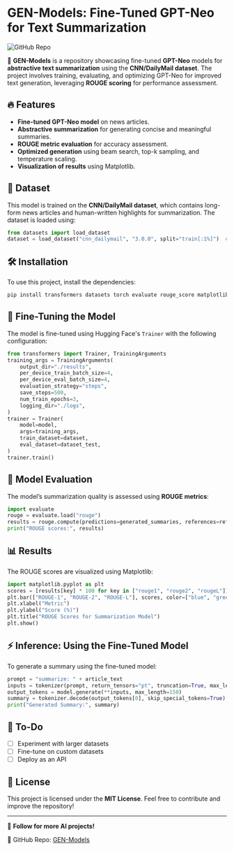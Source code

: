 # GEN-Models: Fine-Tuned GPT-Neo for Text Summarization

![GitHub Repo](https://img.shields.io/github/stars/Auth0r-C0dez/GEN-Models?style=social) 

🚀 **GEN-Models** is a repository showcasing fine-tuned **GPT-Neo** models for **abstractive text summarization** using the **CNN/DailyMail dataset**. The project involves training, evaluating, and optimizing GPT-Neo for improved text generation, leveraging **ROUGE scoring** for performance assessment.

## 🔥 Features
- **Fine-tuned GPT-Neo model** on news articles.
- **Abstractive summarization** for generating concise and meaningful summaries.
- **ROUGE metric evaluation** for accuracy assessment.
- **Optimized generation** using beam search, top-k sampling, and temperature scaling.
- **Visualization of results** using Matplotlib.

## 📂 Dataset
This model is trained on the **CNN/DailyMail dataset**, which contains long-form news articles and human-written highlights for summarization. The dataset is loaded using:
```python
from datasets import load_dataset
dataset = load_dataset("cnn_dailymail", "3.0.0", split="train[:1%]")  # 1% for quick testing
```

## 🛠️ Installation
To use this project, install the dependencies:
```bash
pip install transformers datasets torch evaluate rouge_score matplotlib
```

## 🚀 Fine-Tuning the Model
The model is fine-tuned using Hugging Face's `Trainer` with the following configuration:
```python
from transformers import Trainer, TrainingArguments
training_args = TrainingArguments(
    output_dir="./results",
    per_device_train_batch_size=4,
    per_device_eval_batch_size=4,
    evaluation_strategy="steps",
    save_steps=500,
    num_train_epochs=3,
    logging_dir="./logs",
)
trainer = Trainer(
    model=model,
    args=training_args,
    train_dataset=dataset,
    eval_dataset=dataset_test,
)
trainer.train()
```

## 🎯 Model Evaluation
The model’s summarization quality is assessed using **ROUGE metrics**:
```python
import evaluate
rouge = evaluate.load("rouge")
results = rouge.compute(predictions=generated_summaries, references=reference_summaries)
print("ROUGE scores:", results)
```

## 📊 Results
The ROUGE scores are visualized using Matplotlib:
```python
import matplotlib.pyplot as plt
scores = [results[key] * 100 for key in ["rouge1", "rouge2", "rougeL"]]
plt.bar(["ROUGE-1", "ROUGE-2", "ROUGE-L"], scores, color=["blue", "green", "red"])
plt.xlabel("Metric")
plt.ylabel("Score (%)")
plt.title("ROUGE Scores for Summarization Model")
plt.show()
```

## ⚡ Inference: Using the Fine-Tuned Model
To generate a summary using the fine-tuned model:
```python
prompt = "summarize: " + article_text
inputs = tokenizer(prompt, return_tensors="pt", truncation=True, max_length=512)
output_tokens = model.generate(**inputs, max_length=150)
summary = tokenizer.decode(output_tokens[0], skip_special_tokens=True)
print("Generated Summary:", summary)
```

## 📝 To-Do
- [ ] Experiment with larger datasets
- [ ] Fine-tune on custom datasets
- [ ] Deploy as an API

## 📜 License
This project is licensed under the **MIT License**. Feel free to contribute and improve the repository!

---
🚀 **Follow for more AI projects!**

🔗 GitHub Repo: [GEN-Models](https://github.com/Auth0r-C0dez/GEN-Models)  

